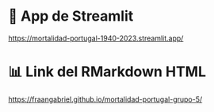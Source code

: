 # 🚀 App de Streamlit
https://mortalidad-portugal-1940-2023.streamlit.app/

# 📊 Link del RMarkdown HTML
https://fraangabriel.github.io/mortalidad-portugal-grupo-5/
